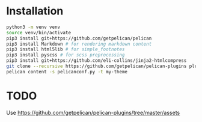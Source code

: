 # Installation

```sh
python3 -m venv venv
source venv/bin/activate
pip3 install git+https://github.com/getpelican/pelican
pip3 install Markdown # for rendering markdown content
pip3 install html5lib # for simple_footnotes
pip3 install pyscss # for scss preprocessing
pip3 install git+https://github.com/eli-collins/jinja2-htmlcompress
git clone --recursive https://github.com/getpelican/pelican-plugins plugins
pelican content -s pelicanconf.py -t my-theme
```

# TODO

Use https://github.com/getpelican/pelican-plugins/tree/master/assets
